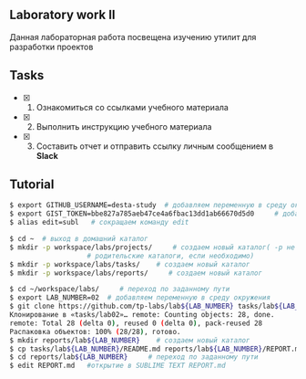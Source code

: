 ## Laboratory work II

Данная лабораторная работа посвещена изучению утилит для разработки проектов

## Tasks

- [x] 1. Ознакомиться со ссылками учебного материала
- [x] 2. Выполнить инструкцию учебного материала
- [x] 3. Составить отчет и отправить ссылку личным сообщением в **Slack**

## Tutorial
 
 ```bash
$ export GITHUB_USERNAME=desta-study  # добавляем переменную в среду окружения 
$ export GIST_TOKEN=bbe827a785aeb47ce4a6fbac13dd1ab66670d5d0     # добавляем переменную в среду окружения
$ alias edit=subl   # сокращаем команду edit
```

```bash
$ cd ~  # выход в домашний каталог 
$ mkdir -p workspace/labs/projects/     # создаем новый каталог( -р не выдает ошибок, если существует, создает
                   # родительские каталоги, если необходимо)
$ mkdir -p workspace/labs/tasks/    # создаем новый каталог
$ mkdir -p workspace/labs/reports/     # создаем новый каталог
```

```bash
$ cd ~/workspace/labs/     # переход по заданному пути
$ export LAB_NUMBER=02  # добавляем переменную в среду окружения 
$ git clone https://github.com/tp-labs/lab${LAB_NUMBER} tasks/lab${LAB_NUMBER}    # создаем новую директорию, переходим внутрь и создаем пустой репозиторий, затем добавляем новый удалённый репозиторий для указанного URL, обновляем рабочую директорию до последнего коммита
Клонирование в «tasks/lab02»… remote: Counting objects: 28, done.
remote: Total 28 (delta 0), reused 0 (delta 0), pack-reused 28 
Распаковка объектов: 100% (28/28), готово.
$ mkdir reports/lab${LAB_NUMBER}    # создаем новый каталог
$ cp tasks/lab${LAB_NUMBER}/README.md reports/lab${LAB_NUMBER}/REPORT.md    # переход по заданному пути
$ cd reports/lab${LAB_NUMBER}     # переход по заданному пути
$ edit REPORT.md   #открытие в SUBLIME TEXT REPORT.md
```
